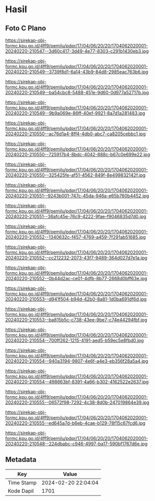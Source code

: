 # Hasil

## Foto C Plano

https://sirekap-obj-formc.kpu.go.id/4ff9/pemilu/pdpr/17/04/06/20/20/1704062020001-20240220-210547--3d60c417-3d49-4e77-8303-c291b1430eb3.jpg

https://sirekap-obj-formc.kpu.go.id/4ff9/pemilu/pdpr/17/04/06/20/20/1704062020001-20240220-210549--3739f8d1-6a14-43b9-84d8-2985eac763b6.jpg

https://sirekap-obj-formc.kpu.go.id/4ff9/pemilu/pdpr/17/04/06/20/20/1704062020001-20240220-210549--ba54cbc8-5488-451e-9d60-0d977a52717b.jpg

https://sirekap-obj-formc.kpu.go.id/4ff9/pemilu/pdpr/17/04/06/20/20/1704062020001-20240220-210549--9b9a069e-86ff-40ef-9921-8a7d1a281483.jpg

https://sirekap-obj-formc.kpu.go.id/4ff9/pemilu/pdpr/17/04/06/20/20/1704062020001-20240220-210550--ac76d1a4-8ff4-4db0-abc7-ca8205cebbc1.jpg

https://sirekap-obj-formc.kpu.go.id/4ff9/pemilu/pdpr/17/04/06/20/20/1704062020001-20240220-210550--725917b4-8bdc-4042-888c-b67c0e699e22.jpg

https://sirekap-obj-formc.kpu.go.id/4ff9/pemilu/pdpr/17/04/06/20/20/1704062020001-20240220-210550--325425fe-af51-4562-849f-8e499832142f.jpg

https://sirekap-obj-formc.kpu.go.id/4ff9/pemilu/pdpr/17/04/06/20/20/1704062020001-20240220-210551--9243b001-747c-45da-946a-e65b760b4452.jpg

https://sirekap-obj-formc.kpu.go.id/4ff9/pemilu/pdpr/17/04/06/20/20/1704062020001-20240220-210551--36afc45e-76c9-4222-9fae-f9046835d7d0.jpg

https://sirekap-obj-formc.kpu.go.id/4ff9/pemilu/pdpr/17/04/06/20/20/1704062020001-20240220-210552--1340632c-f457-4769-a459-7f291ab51685.jpg

https://sirekap-obj-formc.kpu.go.id/4ff9/pemilu/pdpr/17/04/06/20/20/1704062020001-20240220-210552--cc212232-2073-43f7-9489-364d027d7e1a.jpg

https://sirekap-obj-formc.kpu.go.id/4ff9/pemilu/pdpr/17/04/06/20/20/1704062020001-20240220-210552--0b44d2ac-ce01-4dfb-8b77-2668d0bff63e.jpg

https://sirekap-obj-formc.kpu.go.id/4ff9/pemilu/pdpr/17/04/06/20/20/1704062020001-20240220-210553--d941f504-b94d-42b0-8a81-1d0ba691df6d.jpg

https://sirekap-obj-formc.kpu.go.id/4ff9/pemilu/pdpr/17/04/06/20/20/1704062020001-20240220-210553--ba815b5c-c738-43ee-9be7-c74e44294fbf.jpg

https://sirekap-obj-formc.kpu.go.id/4ff9/pemilu/pdpr/17/04/06/20/20/1704062020001-20240220-210554--700ff262-1215-4191-aed5-b59ec5e8fbd0.jpg

https://sirekap-obj-formc.kpu.go.id/4ff9/pemilu/pdpr/17/04/06/20/20/1704062020001-20240220-210554--940a3194-9807-4e6f-a4e3-eb356f28a5a4.jpg

https://sirekap-obj-formc.kpu.go.id/4ff9/pemilu/pdpr/17/04/06/20/20/1704062020001-20240220-210554--498663bf-8391-4a66-b302-4162522e2637.jpg

https://sirekap-obj-formc.kpu.go.id/4ff9/pemilu/pdpr/17/04/06/20/20/1704062020001-20240220-210555--06572f98-7292-4c38-8d0b-247019864e39.jpg

https://sirekap-obj-formc.kpu.go.id/4ff9/pemilu/pdpr/17/04/06/20/20/1704062020001-20240220-210555--ed645a7d-b6eb-4cae-b129-78f15c67fcd6.jpg

https://sirekap-obj-formc.kpu.go.id/4ff9/pemilu/pdpr/17/04/06/20/20/1704062020001-20240220-210548--224dbabc-c946-4997-ba17-590bf1767d6e.jpg


## Metadata

| Key        | Value               |
| ---------- | ------------------- |
| Time Stamp | 2024-02-20 22:04:04 |
| Kode Dapil | 1701                |



